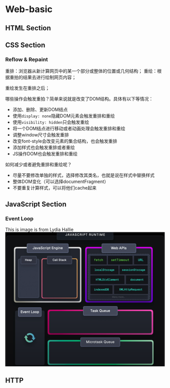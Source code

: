 # Web-basic

## HTML Section

## CSS Section

### Reflow & Repaint

重排：浏览器从新计算网页中的某一个部分或整体的位置或几何结构；
重绘：根据重拍的结果去进行绘制网页内容；

重绘发生在重排之后；

哪些操作会触发重拍？简单来说就是改变了DOM结构。具体有以下等情况：
- 添加、删除、更新DOM结点
- 使用`display: none`隐藏DOM元素会触发重排和重绘
- 使用`visibility: hidden`只会触发重绘
- 将一个DOM结点进行移动或者动画处理会触发重排和重绘
- 调整window尺寸会触发重排
- 改变font-style会改变元素的集合结构，也会触发重排
- 添加样式也会触发重排或者重绘
- JS操作DOM也会触发重排和重绘

如何减少或者避免重排和重绘呢？
- 尽量不要修改单独的样式，选择修改其类名，也就是说在样式中替换样式
- 整体DOM变化（可以选择documentFragment）
- 不要重复计算样式，可以将他们cache起来

## JavaScript Section

### Event Loop

This is image is from Lydia Hallie
<img src=".\js-eventloop.png" />


## HTTP
